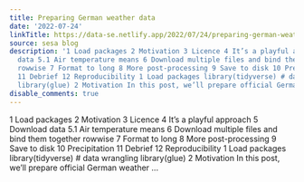 ```yaml
---
title: Preparing German weather data
date: '2022-07-24'
linkTitle: https://data-se.netlify.app/2022/07/24/preparing-german-weather-data/
source: sesa blog
description: '1 Load packages 2 Motivation 3 Licence 4 It’s a playful approach 5 Download
  data 5.1 Air temperature means 6 Download multiple files and bind them together
  rowwise 7 Format to long 8 More post-processing 9 Save to disk 10 Precipitation
  11 Debrief 12 Reproducibility 1 Load packages library(tidyverse) # data wrangling
  library(glue) 2 Motivation In this post, we’ll prepare official German weather ...'
disable_comments: true
---
```

1 Load packages 2 Motivation 3 Licence 4 It’s a playful approach 5 Download data 5.1 Air temperature means 6 Download multiple files and bind them together rowwise 7 Format to long 8 More post-processing 9 Save to disk 10 Precipitation 11 Debrief 12 Reproducibility 1 Load packages library(tidyverse) # data wrangling library(glue) 2 Motivation In this post, we’ll prepare official German weather ...